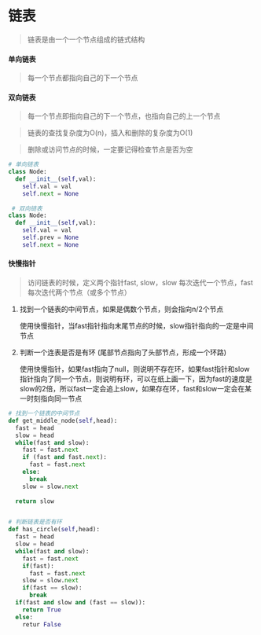 # 链表

> 链表是由一个一个节点组成的链式结构

#### 单向链表

>每一个节点都指向自己的下一个节点

#### 双向链表

> 每一个节点即指向自己的下一个节点，也指向自己的上一个节点

> 链表的查找复杂度为O(n)，插入和删除的复杂度为O(1)



> 删除或访问节点的时候，一定要记得检查节点是否为空



```python
# 单向链表
class Node:
  def __init__(self,val):
    self.val = val
    self.next = None
    
 # 双向链表
class Node:
  def __init__(self,val):
    self.val = val
    self.prev = None
    self.next = None
```



#### 快慢指针

> 访问链表的时候，定义两个指针fast, slow，slow 每次迭代一个节点，fast每次迭代两个节点（或多个节点）

1. 找到一个链表的中间节点，如果是偶数个节点，则会指向n/2个节点

   使用快慢指针，当fast指针指向末尾节点的时候，slow指针指向的一定是中间节点

2. 判断一个连表是否是有环 (尾部节点指向了头部节点，形成一个环路)

   使用快慢指针，如果fast指向了null，则说明不存在环，如果fast指针和slow指针指向了同一个节点，则说明有环，可以在纸上画一下，因为fast的速度是slow的2倍，所以fast一定会追上slow，如果存在环，fast和slow一定会在某一时刻指向同一节点



```python
# 找到一个链表的中间节点
def get_middle_node(self,head):
  fast = head
  slow = head
  while(fast and slow):
    fast = fast.next
    if (fast and fast.next):
      fast = fast.next
    else:
      break
    slow = slow.next
    
  return slow


# 判断链表是否有环
def has_circle(self,head):
  fast = head
  slow = head
  while(fast and slow):
    fast = fast.next
    if(fast):
      fast = fast.next
    slow = slow.next
    if(fast == slow):
      break
  if(fast and slow and (fast == slow)):
    return True
  else:
    retur False
```

